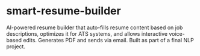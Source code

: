 # smart-resume-builder
AI-powered resume builder that auto-fills resume content based on job descriptions, optimizes it for ATS systems, and allows interactive voice-based edits. Generates PDF and sends via email. Built as part of a final NLP project.
